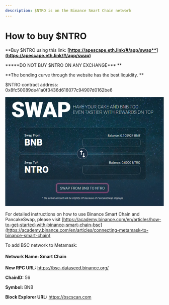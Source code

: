 ```yaml
---
description: $NTRO is on the Binance Smart Chain network
---
```


# How to buy $NTRO

**Buy $NTRO using this link: **[**https://apescape.eth.link/#/app/swap**](https://apescape.eth.link/#/app/swap)****

**\*\*\*DO NOT BUY $NTRO ON ANY EXCHANGE\*\*\* **

**The bonding curve through the website has the best liquidity. **

$NTRO contract address: 0x8fc50089de41a0f3436d616077c94907d0162be6&#x20;

![](<.gitbook/assets/image (12).png>)

For detailed instructions on how to use Binance Smart Chain and PancakeSwap, please visit [https://academy.binance.com/en/articles/how-to-get-started-with-binance-smart-chain-bsc](https://academy.binance.com/en/articles/connecting-metamask-to-binance-smart-chain)

To add BSC network to Metamask:

#### **Network Name:** Smart Chain

**New RPC URL:** https://bsc-dataseed.binance.org/

**ChainID:** 56

**Symbol:** BNB

**Block Explorer URL:** https://bscscan.com




